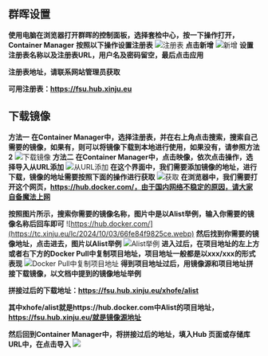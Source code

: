 ## 群晖设置
**使用电脑在浏览器打开群晖的控制面板，选择套检中心，按一下操作打开，Container Manager**
**按照以下操作设置注册表**
![注册表](https://tc.xinju.eu/lc/2024/10/02/66fc56872592d.webp)
**点击新增**
![新增](https://tc.xinju.eu/lc/2024/10/02/66fc587b4d991.webp)
**设置注册表名称以及注册表URL，用户名及密码留空，最后点击应用**

**注册表地址，请联系网站管理员获取**

**可用注册表：https://fsu.hub.xinju.eu**

## 下载镜像
**方法一**
**在Container Manager中，选择注册表，并在右上角点击搜索，搜索自己需要的镜像，如果有，则可以将镜像下载到本地进行使用，如果没有，请参照方法2**
![下载镜像](https://tc.xinju.eu/lc/2024/10/03/66fe81feca272.webp)
**方法二**
**在Container Manager中，点击映像，依次点击操作，选择导入从URL添加**
![从URL添加](https://tc.xinju.eu/lc/2024/10/03/66fe82df97f24.webp)
**在这个界面中，我们需要添加镜像的地址，进行下载，镜像的地址需要按照下面的操作进行获取**
![获取](https://tc.xinju.eu/lc/2024/10/03/66fe835245256.webp)
**在浏览器中，我们需要打开这个网页，https://hub.docker.com/，由于国内网络不稳定的原因，请大家自备魔法上网**

**按照图片所示，搜索你需要的镜像名称，图片中是以Alist举例，输入你需要的镜像名称后回车即可**
![https://hub.docker.com/](https://tc.xinju.eu/lc/2024/10/03/66fe84f9825ce.webp)
**然后找到你需要的镜像地址，点击进去，图片以Alist举例**
![Alist举例](https://tc.xinju.eu/lc/2024/10/03/66fe85a00c660.webp)
**进入过后，在项目地址的左上方或者右下方的Docker Pull中复制项目地址，项目地址一般都是以xxx/xxx的形式表现**
![Docker Pull中复制项目地址](https://tc.xinju.eu/lc/2024/10/03/66fe86314720f.webp)
**得到项目地址过后，用镜像源和项目地址拼接下载镜像，以文档中提到的镜像地址举例**

**拼接过后的下载地址：https://fsu.hub.xinju.eu/xhofe/alist**

**其中xhofe/alist就是https://hub.docker.com中Alist的项目地址，https://fsu.hub.xinju.eu/就是镜像源地址**

**然后回到Container Manager中，将拼接过后的地址，填入Hub 页面或存储库 URL中，在点击导入**
![](https://tc.xinju.eu/lc/2024/10/03/66fe835245256.webp)

